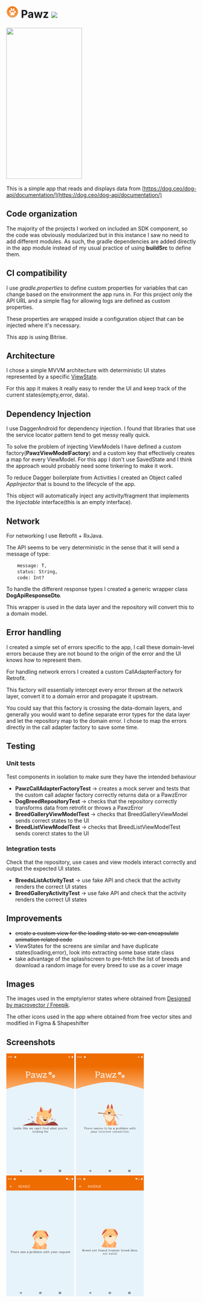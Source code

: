 # <img src="app/src/main/res/mipmap-xxxhdpi/ic_launcher_round.png" width="32" height="32"/> Pawz <img src="https://app.bitrise.io/app/e633653f17c0786a/status.svg?token=bboEjqMWKYAwrSuSlmv4PA"/>


<img src="art/app_demo.gif" width="200" height="400" />

This is a simple app that reads and displays data from [https://dog.ceo/dog-api/documentation/](https://dog.ceo/dog-api/documentation/)

## Code organization

The majority of the projects I worked on included an SDK component, so the code was obviously modularized but in this instance I saw no need to add different modules. As such, the gradle dependencies are added directly in the app module instead of my usual practice of using **buildSrc** to define them.

## CI compatibility

I use *gradle.properties* to define custom properties for variables that can change based on the environment the app runs in. For this project only the API URL and a simple flag for allowing logs are defined as custom properties.

These properties are wrapped inside a configuration object that can be injected where it's necessary.

This app is using Bitrise.

## Architecture

I chose a simple MVVM architecture with deterministic UI states represented by a specific [ViewState]().

For this app it makes it really easy to render the UI and keep track of the current states(empty,error, data).


## Dependency Injection

I use DaggerAndroid for dependency injection. I found that libraries that use the service locator pattern tend to get messy really quick.

To solve the problem of injecting ViewModels I have defined a custom factory(**PawzViewModelFactory**) and a custom key that effectively creates a map for every ViewModel. For this app I don't use SavedState and I think the approach would probably need some tinkering to make it work. 

To reduce Dagger boilerplate from Activities I created an Object called *AppInjector* that is bound to the lifecycle of the app.

This object will automatically inject any activity/fragment that implements the *Injectable* interface(this is an empty interface). 

## Network

For networking I use Retrofit + RxJava. 

The API seems to be very deterministic in the sense that it will send a message of type:

``` 
	message: T,
	status: String,
	code: Int?
``` 

To handle the different response types I created a generic wrapper class **DogApiResponseDto**.

This wrapper is used in the data layer and the repository will convert this to a domain model.

## Error handling

I created a simple set of errors specific to the app, I call these domain-level errors because they are not bound to the origin of the  error and the UI knows how to represent them.

For handling network errors I created a custom CallAdapterFactory for Retrofit.

This factory will essentially intercept every error thrown at the network layer, convert it to a domain error and propagate it upstream.

You could say that this factory is crossing the data-domain layers, and generally you would want to define separate error types for the data layer and let the repository map to the domain error. 
I chose to map the errors directly in the call adapter factory to save some time.


## Testing

### Unit tests

Test components in isolation to make sure they have the intended behaviour

- **PawzCallAdapterFactoryTest** -> creates a mock server and tests that the custom call adapter factory correctly returns data or a PawzError
- **DogBreedRepositoryTest** -> checks that the repository correctly transforms data from retrofit or throws a PawzError
- **BreedGalleryViewModelTest** -> checks that BreedGalleryViewModel sends correct states to the UI
- **BreedListViewModelTest** -> checks that BreedListViewModelTest sends corerct states to the UI


### Integration tests

Check that the repository, use cases and view models interact correctly and output the expected UI states.

- **BreedsListActivityTest** -> use fake API and check that the activity renders the correct UI states
- **BreedGalleryActivityTest** -> use fake API and check that the activity renders the correct UI states

## Improvements

- <s>create a custom view for the loading state so we can encapsulate animation related code</s>
- ViewStates for the screens are similar and have duplicate states(loading,error), look into extracting some base state class
- take advantage of the splashscreen to pre-fetch the list of breeds and download a random image for every breed to use as a cover image



## Images 

The images used in the empty/error states where obtained from
 <a href="http://www.freepik.com">Designed by macrovector / Freepik</a>.
 
 The other icons used in the app where obtained from free vector sites and modified in Figma & Shapeshifter
 
## Screenshots
 
 <img src="art/pawz_empty_state.png" width="180" height="320" />
 <img src="art/pawz_no_internet.png" width="180" height="320" />
 <img src="art/pawz_generic_error.png" width="180" height="320" />
 <img src="art/pawz_specific_server_error.png" width="180" height="320" />
